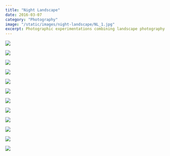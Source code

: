 ```yaml
---
title: "Night Landscape"
date: 2016-03-07
category: "Photography"
image: "/static/images/night-landscape/NL_1.jpg"
excerpt: Photographic experimentations combining landscape photography with light painting.
---
```


![](/static/images/night-landscape/NL_1.jpg)

![](/static/images/night-landscape/NL_2.jpg)

![](/static/images/night-landscape/NL_3.jpg)

![](/static/images/night-landscape/NL_4.jpg)

![](/static/images/night-landscape/NL_5.jpg)

![](/static/images/night-landscape/NL_6.jpg)

![](/static/images/night-landscape/NL_7.jpg)

![](/static/images/night-landscape/NL_8.jpg)

![](/static/images/night-landscape/NL_9.jpg)

![](/static/images/night-landscape/NL_10.jpg)

![](/static/images/night-landscape/NL_11.jpg)

![](/static/images/night-landscape/NL_12.jpg)

